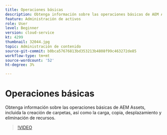 ```yaml
---
title: Operaciones básicas
description: Obtenga información sobre las operaciones básicas de AEM Assets, incluida la creación de carpetas, así como la carga, copia, desplazamiento y eliminación de recursos.
feature: Administración de activos
role: User
level: Beginner
version: cloud-service
kt: 4299
thumbnail: 32044.jpg
topic: Administración de contenido
source-git-commit: b0bca57676813bd353213b4808f99c463272de85
workflow-type: tm+mt
source-wordcount: '52'
ht-degree: 3%

---
```



# Operaciones básicas

Obtenga información sobre las operaciones básicas de AEM Assets, incluida la creación de carpetas, así como la carga, copia, desplazamiento y eliminación de recursos.

>[!VIDEO](https://video.tv.adobe.com/v/32044/?quality=12&learn=on&hidetitle=true)